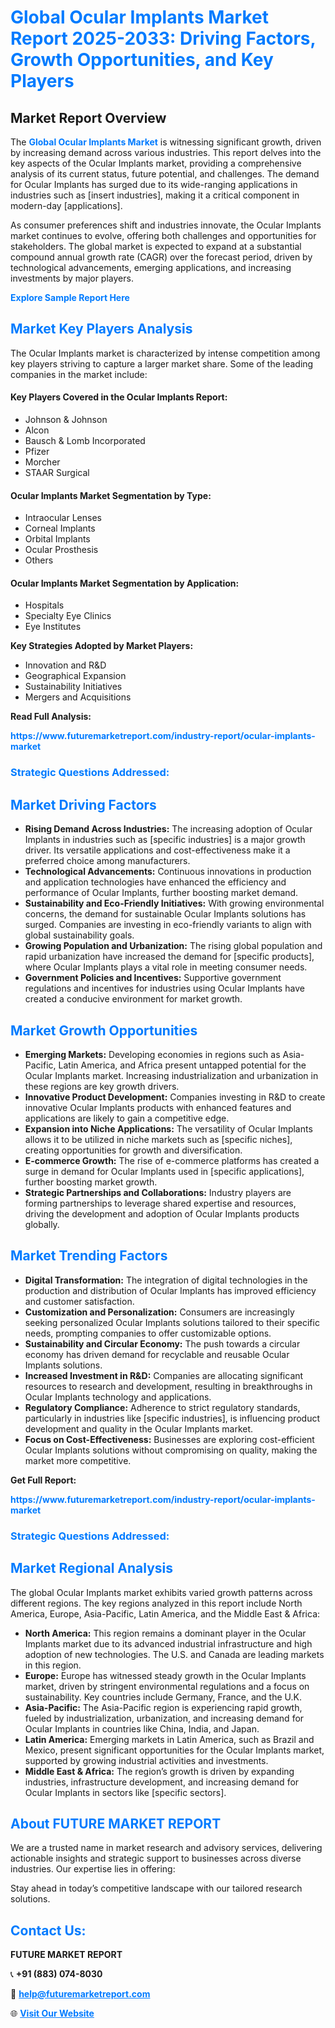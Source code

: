<h1 style="color: #007BFF;">Global Ocular Implants Market Report 2025-2033: Driving Factors, Growth Opportunities, and Key Players</h1>

<section id="overview">
<h2>Market Report Overview</h2>
<p>The <a href="https://www.futuremarketreport.com/industry-report/ocular-implants-market" style="color: #007BFF; text-decoration: none;"><strong>Global Ocular Implants Market</strong></a> is witnessing significant growth, driven by increasing demand across various industries. This report delves into the key aspects of the Ocular Implants market, providing a comprehensive analysis of its current status, future potential, and challenges. The demand for Ocular Implants has surged due to its wide-ranging applications in industries such as [insert industries], making it a critical component in modern-day [applications].</p>
<p>As consumer preferences shift and industries innovate, the Ocular Implants market continues to evolve, offering both challenges and opportunities for stakeholders. The global market is expected to expand at a substantial compound annual growth rate (CAGR) over the forecast period, driven by technological advancements, emerging applications, and increasing investments by major players.</p>
</section>

<section id="overview">
<p><a href="https://www.futuremarketreport.com/request-sample/reportId=99536" style="color: #007BFF; text-decoration: none;"><strong>Explore Sample Report Here</strong></a></p>
</section>

<section id="key-players">
<h2 style="color: #007BFF;">Market Key Players Analysis</h2>
<p>The Ocular Implants market is characterized by intense competition among key players striving to capture a larger market share. Some of the leading companies in the market include:</p>
<h4>Key Players Covered in the Ocular Implants Report:</h4>
<ul><li>Johnson &amp; Johnson</li><li>Alcon</li><li>Bausch &amp; Lomb Incorporated</li><li>Pfizer</li><li>Morcher</li><li>STAAR Surgical</li></ul>
<h4>Ocular Implants Market Segmentation by Type:</h4>
<ul><li>Intraocular Lenses</li><li>Corneal Implants</li><li>Orbital Implants</li><li>Ocular Prosthesis</li><li>Others</li></ul>

<h4>Ocular Implants Market Segmentation by Application:</h4>
<ul><li>Hospitals</li><li>Specialty Eye Clinics</li><li>Eye Institutes</li></ul>
<p><strong>Key Strategies Adopted by Market Players:</strong></p>
<ul>
<li>Innovation and R&D</li>
<li>Geographical Expansion</li>
<li>Sustainability Initiatives</li>
<li>Mergers and Acquisitions</li>
</ul>
</section>

<section>
<p><strong>Read Full Analysis: </strong></p><a href="https://www.futuremarketreport.com/industry-report/ocular-implants-market" style="color: #007BFF; text-decoration: none;"><strong>https://www.futuremarketreport.com/industry-report/ocular-implants-market</strong></a>
<h3 style="color: #007BFF;">Strategic Questions Addressed:</h3>
</section>

<section id="driving-factors">
<h2 style="color: #007BFF;">Market Driving Factors</h2>
<ul>
<li><strong>Rising Demand Across Industries:</strong> The increasing adoption of Ocular Implants in industries such as [specific industries] is a major growth driver. Its versatile applications and cost-effectiveness make it a preferred choice among manufacturers.</li>
<li><strong>Technological Advancements:</strong> Continuous innovations in production and application technologies have enhanced the efficiency and performance of Ocular Implants, further boosting market demand.</li>
<li><strong>Sustainability and Eco-Friendly Initiatives:</strong> With growing environmental concerns, the demand for sustainable Ocular Implants solutions has surged. Companies are investing in eco-friendly variants to align with global sustainability goals.</li>
<li><strong>Growing Population and Urbanization:</strong> The rising global population and rapid urbanization have increased the demand for [specific products], where Ocular Implants plays a vital role in meeting consumer needs.</li>
<li><strong>Government Policies and Incentives:</strong> Supportive government regulations and incentives for industries using Ocular Implants have created a conducive environment for market growth.</li>
</ul>
</section>

<section id="growth-opportunities">
<h2 style="color: #007BFF;">Market Growth Opportunities</h2>
<ul>
<li><strong>Emerging Markets:</strong> Developing economies in regions such as Asia-Pacific, Latin America, and Africa present untapped potential for the Ocular Implants market. Increasing industrialization and urbanization in these regions are key growth drivers.</li>
<li><strong>Innovative Product Development:</strong> Companies investing in R&D to create innovative Ocular Implants products with enhanced features and applications are likely to gain a competitive edge.</li>
<li><strong>Expansion into Niche Applications:</strong> The versatility of Ocular Implants allows it to be utilized in niche markets such as [specific niches], creating opportunities for growth and diversification.</li>
<li><strong>E-commerce Growth:</strong> The rise of e-commerce platforms has created a surge in demand for Ocular Implants used in [specific applications], further boosting market growth.</li>
<li><strong>Strategic Partnerships and Collaborations:</strong> Industry players are forming partnerships to leverage shared expertise and resources, driving the development and adoption of Ocular Implants products globally.</li>
</ul>
</section>

<section id="trending-factors">
<h2 style="color: #007BFF;">Market Trending Factors</h2>
<ul>
<li><strong>Digital Transformation:</strong> The integration of digital technologies in the production and distribution of Ocular Implants has improved efficiency and customer satisfaction.</li>
<li><strong>Customization and Personalization:</strong> Consumers are increasingly seeking personalized Ocular Implants solutions tailored to their specific needs, prompting companies to offer customizable options.</li>
<li><strong>Sustainability and Circular Economy:</strong> The push towards a circular economy has driven demand for recyclable and reusable Ocular Implants solutions.</li>
<li><strong>Increased Investment in R&D:</strong> Companies are allocating significant resources to research and development, resulting in breakthroughs in Ocular Implants technology and applications.</li>
<li><strong>Regulatory Compliance:</strong> Adherence to strict regulatory standards, particularly in industries like [specific industries], is influencing product development and quality in the Ocular Implants market.</li>
<li><strong>Focus on Cost-Effectiveness:</strong> Businesses are exploring cost-efficient Ocular Implants solutions without compromising on quality, making the market more competitive.</li>
</ul>
</section>

<section>
<p><strong>Get Full Report: </strong></p><a href="https://www.futuremarketreport.com/industry-report/ocular-implants-market" style="color: #007BFF; text-decoration: none;"><strong>https://www.futuremarketreport.com/industry-report/ocular-implants-market</strong></a>
<h3 style="color: #007BFF;">Strategic Questions Addressed:</h3>
</section>


<section id="regional-analysis">
<h2 style="color: #007BFF;">Market Regional Analysis</h2>
<p>The global Ocular Implants market exhibits varied growth patterns across different regions. The key regions analyzed in this report include North America, Europe, Asia-Pacific, Latin America, and the Middle East & Africa:</p>
<ul>
<li><strong>North America:</strong> This region remains a dominant player in the Ocular Implants market due to its advanced industrial infrastructure and high adoption of new technologies. The U.S. and Canada are leading markets in this region.</li>
<li><strong>Europe:</strong> Europe has witnessed steady growth in the Ocular Implants market, driven by stringent environmental regulations and a focus on sustainability. Key countries include Germany, France, and the U.K.</li>
<li><strong>Asia-Pacific:</strong> The Asia-Pacific region is experiencing rapid growth, fueled by industrialization, urbanization, and increasing demand for Ocular Implants in countries like China, India, and Japan.</li>
<li><strong>Latin America:</strong> Emerging markets in Latin America, such as Brazil and Mexico, present significant opportunities for the Ocular Implants market, supported by growing industrial activities and investments.</li>
<li><strong>Middle East & Africa:</strong> The region’s growth is driven by expanding industries, infrastructure development, and increasing demand for Ocular Implants in sectors like [specific sectors].</li>
</ul>
</section>

<footer>
<h2 style="color: #007BFF;">About FUTURE MARKET REPORT</h2>
<p>We are a trusted name in market research and advisory services, delivering actionable insights and strategic support to businesses across diverse industries. Our expertise lies in offering:</p>

<p>Stay ahead in today’s competitive landscape with our tailored research solutions.</p>

<h2 style="color: #007BFF;">Contact Us:</h2>
<p><strong>FUTURE MARKET REPORT</strong></p>
<p>📞 <strong>+91 (883) 074-8030</strong></p>
<p>📧 <strong><a href="mailto:help@futuremarketreport.com" style="color: #007BFF;">help@futuremarketreport.com</a></strong></p>
<p>🌐 <strong><a href="https://www.futuremarketreport.com/" style="color: #007BFF;">Visit Our Website</a></strong></p>
</footer>